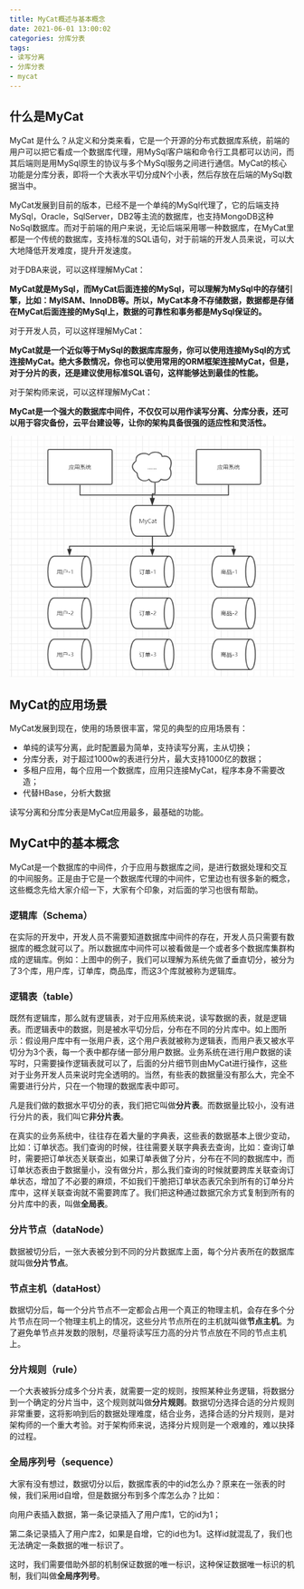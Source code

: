 ```yaml
---
title: MyCat概述与基本概念
date: 2021-06-01 13:00:02
categories: 分库分表
tags:
- 读写分离
- 分库分表
- mycat
---
```


## 什么是MyCat

MyCat 是什么？从定义和分类来看，它是一个开源的分布式数据库系统，前端的用户可以把它看成一个数据库代理，用MySql客户端和命令行工具都可以访问，而其后端则是用MySql原生的协议与多个MySql服务之间进行通信。MyCat的核心功能是分库分表，即将一个大表水平切分成N个小表，然后存放在后端的MySql数据当中。

MyCat发展到目前的版本，已经不是一个单纯的MySql代理了，它的后端支持MySql，Oracle，SqlServer，DB2等主流的数据库，也支持MongoDB这种NoSql数据库。而对于前端的用户来说，无论后端采用哪一种数据库，在MyCat里都是一个传统的数据库，支持标准的SQL语句，对于前端的开发人员来说，可以大大地降低开发难度，提升开发速度。

<!-- more -->

对于DBA来说，可以这样理解MyCat：

**MyCat就是MySql，而MyCat后面连接的MySql，可以理解为MySql中的存储引擎，比如：MyISAM、InnoDB等。所以，MyCat本身不存储数据，数据都是存储在MyCat后面连接的MySql上，数据的可靠性和事务都是MySql保证的。**

对于开发人员，可以这样理解MyCat：

**MyCat就是一个近似等于MySql的数据库库服务，你可以使用连接MySql的方式连接MyCat。绝大多数情况，你也可以使用常用的ORM框架连接MyCat，但是，对于分片的表，还是建议使用标准SQL语句，这样能够达到最佳的性能。**

对于架构师来说，可以这样理解MyCat：

**MyCat是一个强大的数据库中间件，不仅仅可以用作读写分离、分库分表，还可以用于容灾备份，云平台建设等，让你的架构具备很强的适应性和灵活性。**

![图片描述](https://raw.githubusercontent.com/littlefxc/littlefxc.github.io/images/images/5df995a50931c1ff08150688.png)



## MyCat的应用场景

MyCat发展到现在，使用的场景很丰富，常见的典型的应用场景有：

- 单纯的读写分离，此时配置最为简单，支持读写分离，主从切换；
- 分库分表，对于超过1000w的表进行分片，最大支持1000亿的数据；
- 多租户应用，每个应用一个数据库，应用只连接MyCat，程序本身不需要改造；
- 代替HBase，分析大数据

读写分离和分库分表是MyCat应用最多，最基础的功能。

## MyCat中的基本概念

MyCat是一个数据库的中间件，介于应用与数据库之间，是进行数据处理和交互的中间服务。正是由于它是一个数据库代理的中间件，它里边也有很多新的概念，这些概念先给大家介绍一下，大家有个印象，对后面的学习也很有帮助。

### 逻辑库（Schema）

在实际的开发中，开发人员不需要知道数据库中间件的存在，开发人员只需要有数据库的概念就可以了。所以数据库中间件可以被看做是一个或者多个数据库集群构成的逻辑库。例如：上图中的例子，我们可以理解为系统先做了垂直切分，被分为了3个库，用户库，订单库，商品库，而这3个库就被称为逻辑库。

### 逻辑表（table）

既然有逻辑库，那么就有逻辑表，对于应用系统来说，读写数据的表，就是逻辑表。而逻辑表中的数据，则是被水平切分后，分布在不同的分片库中。如上图所示：假设用户库中有一张用户表，这个用户表就被称为逻辑表，而用户表又被水平切分为3个表，每一个表中都存储一部分用户数据。业务系统在进行用户数据的读写时，只需要操作逻辑表就可以了，后面的分片细节则由MyCat进行操作，这些对于业务开发人员来说时完全透明的。当然，有些表的数据量没有那么大，完全不需要进行分片，只在一个物理的数据库表中即可。

凡是我们做的数据水平切分的表，我们把它叫做**分片表**。而数据量比较小，没有进行分片的表，我们叫它**非分片表**。

在真实的业务系统中，往往存在着大量的字典表，这些表的数据基本上很少变动，比如：订单状态。我们查询的时候，往往需要关联字典表去查询，比如：查询订单时，需要把订单状态关联查出，如果订单表做了分片，分布在不同的数据库中，而订单状态表由于数据量小，没有做分片，那么我们查询的时候就要跨库关联查询订单状态，增加了不必要的麻烦，不如我们干脆把订单状态表冗余到所有的订单分片库中，这样关联查询就不需要跨库了。我们把这种通过数据冗余方式复制到所有的分片库中的表，叫做**全局表**。

### 分片节点（dataNode）

数据被切分后，一张大表被分到不同的分片数据库上面，每个分片表所在的数据库就叫做**分片节点**。

### 节点主机（dataHost）

数据切分后，每一个分片节点不一定都会占用一个真正的物理主机，会存在多个分片节点在同一个物理主机上的情况，这些分片节点所在的主机就叫做**节点主机**。为了避免单节点并发数的限制，尽量将读写压力高的分片节点放在不同的节点主机上。

### 分片规则（rule）

一个大表被拆分成多个分片表，就需要一定的规则，按照某种业务逻辑，将数据分到一个确定的分片当中，这个规则就叫做**分片规则**。数据切分选择合适的分片规则非常重要，这将影响到后的数据处理难度，结合业务，选择合适的分片规则，是对架构师的一个重大考验。对于架构师来说，选择分片规则是一个艰难的，难以抉择的过程。

### 全局序列号（sequence）

大家有没有想过，数据切分以后，数据库表的中的id怎么办？原来在一张表的时候，我们采用id自增，但是数据分布到多个库怎么办？比如：

向用户表插入数据，第一条记录插入了用户库1，它的id为1；

第二条记录插入了用户库2，如果是自增，它的id也为1。这样id就混乱了，我们也无法确定一条数据的唯一标识了。

这时，我们需要借助外部的机制保证数据的唯一标识，这种保证数据唯一标识的机制，我们叫做**全局序列号**。
